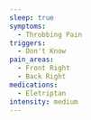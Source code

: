 ```yaml
---
sleep: true
symptoms:
  - Throbbing Pain
triggers:
  - Don't Know
pain_areas:
  - Front Right
  - Back Right
medications:
  - Eletriptan
intensity: medium
---
```


<!-- @format -->
